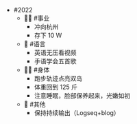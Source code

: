 - #2022
	- 👨‍🔧 #事业
		- 冲向杭州
		- 存下 10 W
	- 🧿 #语言
		- 英语无压看视频
		- 手语学会五首歌
	- 🤸‍♂️ #身体
		- 跑步轨迹点亮双岛
		- 体重回到 125 斤
		- 注意睡眠，脸部保养起来，光嫩如初
	- 🎈 #其他
		- 保持持续输出（Logseq+blog）